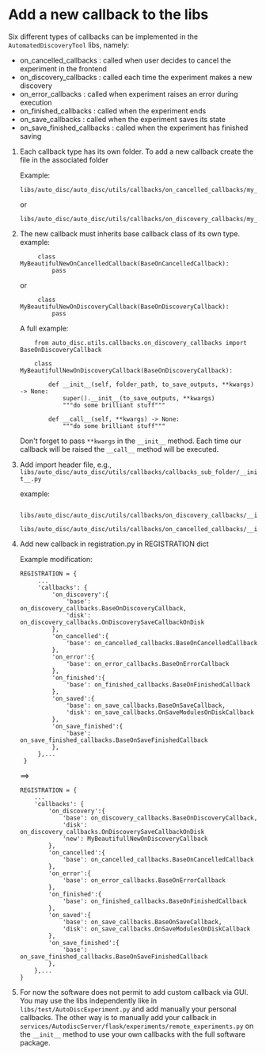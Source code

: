 # Add a new callback to the libs 
Six different types of callbacks can be implemented in the `AutomatedDiscoveryTool` libs, namely:
- on_cancelled_callbacks : called when user decides to cancel the experiment in the frontend
- on_discovery_callbacks : called each time the experiment makes a new discovery
- on_error_callbacks : called when experiment raises an error during execution
- on_finished_callbacks : called when the experiment ends
- on_save_callbacks : called when the experiment saves its state
- on_save_finished_callbacks : called when the experiment has finished saving


1) Each callback type has its own folder. 
To add a new callback create the file in the associated folder

    Example: 
    ```
    libs/auto_disc/auto_disc/utils/callbacks/on_cancelled_callbacks/my_beautiful_new_on_cancelled_callback.py
    ```
    or
    ```
    libs/auto_disc/auto_disc/utils/callbacks/on_discovery_callbacks/my_beautiful_new_on_discovery_callback.py
    ```

2) The new callback must inherits base callback class of its own type.
   example:
   ```
        class MyBeautifulNewOnCancelledCallback(BaseOnCancelledCallback):
            pass
   ```
    or
   ```
        class MyBeautifulNewOnDiscoveryCallback(BaseOnDiscoveryCallback):
            pass
   ```
    A full example:
    ```
        from auto_disc.utils.callbacks.on_discovery_callbacks import BaseOnDiscoveryCallback
        
        class MyBeautifullNewOnDiscoveryCallback(BaseOnDiscoveryCallback):

            def __init__(self, folder_path, to_save_outputs, **kwargs) -> None:
                super().__init__(to_save_outputs, **kwargs)
                """do some brilliant stuff"""

            def __call__(self, **kwargs) -> None:
                """do some brilliant stuff"""
    ```
    
    Don't forget to pass `**kwargs` in the `__init__` method.
    Each time our callback will be raised the `__call__` method will be executed.


3) Add import header file, e.g., `libs/auto_disc/auto_disc/utils/callbacks/callbacks_sub_folder/__init__.py`

    example: 
    ```
        libs/auto_disc/auto_disc/utils/callbacks/on_discovery_callbacks/__init__.py
        libs/auto_disc/auto_disc/utils/callbacks/on_cancelled_callbacks/__init__.py
    ```
4) Add new callback in registration.py in REGISTRATION dict

   Example modification:
   ```
   REGISTRATION = {
        ...
        'callbacks': {
            'on_discovery':{
                'base': on_discovery_callbacks.BaseOnDiscoveryCallback,
                'disk': on_discovery_callbacks.OnDiscoverySaveCallbackOnDisk
            },
            'on_cancelled':{
                'base': on_cancelled_callbacks.BaseOnCancelledCallback
            },
            'on_error':{
                'base': on_error_callbacks.BaseOnErrorCallback
            },
            'on_finished':{
                'base': on_finished_callbacks.BaseOnFinishedCallback
            },
            'on_saved':{
                'base': on_save_callbacks.BaseOnSaveCallback,
                'disk': on_save_callbacks.OnSaveModulesOnDiskCallback
            },
            'on_save_finished':{
                'base': on_save_finished_callbacks.BaseOnSaveFinishedCallback
            },
        },...
    }
    ```

    ==>
    
    ```
    REGISTRATION = {
        ...
        'callbacks': {
            'on_discovery':{
                'base': on_discovery_callbacks.BaseOnDiscoveryCallback,
                'disk': on_discovery_callbacks.OnDiscoverySaveCallbackOnDisk
                'new': MyBeautifullNewOnDiscoveryCallback
            },
            'on_cancelled':{
                'base': on_cancelled_callbacks.BaseOnCancelledCallback
            },
            'on_error':{
                'base': on_error_callbacks.BaseOnErrorCallback
            },
            'on_finished':{
                'base': on_finished_callbacks.BaseOnFinishedCallback
            },
            'on_saved':{
                'base': on_save_callbacks.BaseOnSaveCallback,
                'disk': on_save_callbacks.OnSaveModulesOnDiskCallback
            },
            'on_save_finished':{
                'base': on_save_finished_callbacks.BaseOnSaveFinishedCallback
            },
        },...
    }
   ```

5) For now the software does not permit to add custom callback via GUI. You may use the libs independently like in `libs/test/AutoDiscExperiment.py` and add manually your personal callbacks. The other way is to manually add your callback in `services/AutodiscServer/flask/experiments/remote_experiments.py` on the `__init__` method to use your own callbacks with the full software package.